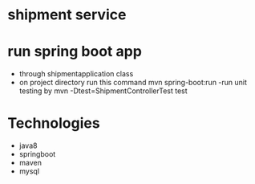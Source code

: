 # shipment service
# run spring boot app
- through shipmentapplication class
- on project directory run this command mvn spring-boot:run
-run unit testing by mvn -Dtest=ShipmentControllerTest test
# Technologies
- java8
- springboot
- maven
- mysql